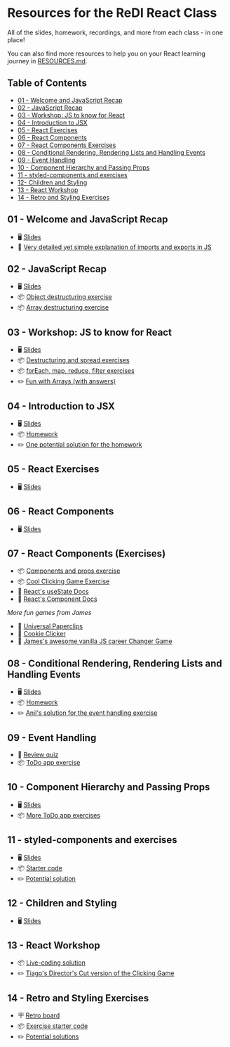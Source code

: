 # Resources for the ReDI React Class

All of the slides, homework, recordings, and more from each class - in one place! 

You can also find more resources to help you on your React learning journey in [RESOURCES.md](./RESOURCES.md).

## Table of Contents

- [01 - Welcome and JavaScript Recap](#01---welcome-and-javascript-recap)
- [02 - JavaScript Recap](#01---javascript-recap)
- [03 - Workshop: JS to know for React](#03---workshop-js-to-know-for-react)
- [04 - Introduction to JSX](#04---introduction-to-jsx)
- [05 - React Exercises](#05---react-exercises)
- [06 - React Components](#06---react-components)
- [07 - React Components Exercises](#07---react-components-exercises)
- [08 - Conditional Rendering, Rendering Lists and Handling Events](#08---conditional-rendering-rendering-lists-and-handling-events)
- [09 - Event Handling](#09---event-handling)
- [10 - Component Hierarchy and Passing Props](#10---component-hierarchy-and-passing-props)
- [11 - styled-components and exercises](#11---styled-components-and-exercises)
- [12- Children and Styling](#12---children-and-styling)
- [13 - React Workshop](#13---react-workshop)
- [14 - Retro and Styling Exercises](#14---retro-and-styling-exercises)


## 01 - Welcome and JavaScript Recap

- 🖥  [Slides](https://docs.google.com/presentation/d/1XwpGyjgvvc6HPFbaBBRd7-KJzZWPC_umfSITtjXBpxA/edit?usp=sharing)
- 📝 [Very detailed yet simple explanation of imports and exports in JS](https://javascript.info/import-export)

## 02 - JavaScript Recap

- 🖥  [Slides](https://docs.google.com/presentation/d/1XF720USwcoOC21d_g5ay5udiDDTiesRxFk3DY4WOIRY/edit?usp=sharing)
- 📦 [Object destructuring exercise](https://codesandbox.io/s/object-destructuring-xlj5l?file=/src/App.js)
- 📦 [Array destructuring exercise](https://codesandbox.io/s/array-destructuring-335bk?file=/src/App.js)

## 03 - Workshop: JS to know for React

- 🖥  [Slides](https://docs.google.com/presentation/d/1AhF6nm7ajeL1jyT7RHQuZVqCoa-Ot6ktmg_NNxeZxNE/edit?usp=sharing)
- 📦 [Destructuring and spread exercises](https://codesandbox.io/s/js-for-react-destructuring-and-spread-d1of5)
- 📦 [forEach, map, reduce, filter exercises](https://codesandbox.io/s/js-for-react-foreach-map-reduce-filter-3pmzx)
- ✏️ [Fun with Arrays (with answers)](https://codesandbox.io/s/fun-with-arrays-with-answers-3p8tv?file=/src/App.js)

## 04 - Introduction to JSX

- 🖥  [Slides](https://docs.google.com/presentation/d/1BpCE8WLG0LqJ0UAgh12pW9lHRk2Alhp4lJ5gqbGsIRk/edit?usp=sharing)
- 📦 [Homework](https://codesandbox.io/s/redi-react-2021-jsx-homework-5qu7v)
- ✏️ [One potential solution for the homework](https://codesandbox.io/s/redi-react-2021-jsx-solution-gsli2)

## 05 - React Exercises

- 🖥  [Slides](https://docs.google.com/presentation/d/1-gUv0hSUQ9n-FwIAzsyaR3p-iofNGkvXgQbgCdEpHUQ/edit?usp=sharing) 

## 06 - React Components

- 🖥  [Slides](https://docs.google.com/presentation/d/16IYvRmGNS7GM9FbgvtZDT3g2K1CLhXs3RbZyp-z4gCA/edit?usp=sharing)

## 07 - React Components (Exercises)

- 📦 [Components and props exercise](https://codesandbox.io/s/zoo-cards-mhgx8)
- 📦 [Cool Clicking Game Exercise](https://codesandbox.io/s/cool-clicking-game-exercise-3lrep?file=/src/App.js)
- 📝 [React's useState Docs](https://reactjs.org/docs/hooks-state.html)
- 📝 [React's Component Docs](https://reactjs.org/docs/components-and-props.html)

_More fun games from James_
- 📎 [Universal Paperclips](https://www.decisionproblem.com/paperclips/index2.html)
- 🍪 [Cookie Clicker](https://orteil.dashnet.org/cookieclicker/)
- 🍦 [James's awesome vanilla JS career Changer Game](https://codepen.io/crushford/pen/BMRpve)

## 08 - Conditional Rendering, Rendering Lists and Handling Events

- 🖥  [Slides](https://docs.google.com/presentation/d/1GMpCR-0vnPof_v0yCtqbCb_B5Z-WLfzWBS5ZAy8y6pU/edit?usp=sharing)
- 📦  [Homework](https://codesandbox.io/s/portfolio-skills-list-unnwl)
- ✏️ [Anil's solution for the event handling exercise](https://codesandbox.io/s/event-handlers-forked-yd1nd)

## 09 - Event Handling

- 🏁 [Review quiz](https://create.kahoot.it/share/js-react-quiz/04eace12-bb4a-4899-b420-ffad7c9b0fe3)
- 📦 [ToDo app exercise](https://codesandbox.io/s/redi-week-05-exercises-wplqq?file=/src/App.js)

## 10 - Component Hierarchy and Passing Props

- 🖥 [Slides](https://docs.google.com/presentation/d/101TpVsZUykt8QD1MUnl8TOyH9lLU0cYj4xVNlx2YrX0/edit?usp=sharing)
- 📦  [More ToDo app exercises](https://codesandbox.io/s/redi-week-05-exercises-forked-lb6bd?file=/src/ToDoApp.js)

## 11 - styled-components and exercises

- 🖥 [Slides](https://docs.google.com/presentation/d/1fVWXCzSjEmnHKieevsRMtgYj4cRyKAEYM1c6FCH3NYE/edit?usp=sharing)
- 📦 [Starter code](https://codesandbox.io/s/15ynf)
- ✏️ [Potential solution](https://codesandbox.io/s/redi-session-11-todo-solution-fwu3k)

## 12 - Children and Styling

- 🖥 [Slides](https://docs.google.com/presentation/d/1hHgqTIsCBiI7C676WYJMa6434b7Ogf_qUIntfJMA6EE/edit?usp=sharing)

## 13 - React Workshop

- 📦 [Live-coding solution](https://codesandbox.io/s/cool-clicking-game-exercise-forked-fj1g3)
- ✏️ [Tiago's Director's Cut version of the Clicking Game](https://codesandbox.io/s/cool-clicking-game-exercise-directors-cut-rifp0)


## 14 - Retro and Styling Exercises

- 🪧 [Retro board](https://app.mural.co/t/redischool3025/m/redischool3025/1661279636503/237c7ec2e9e3e067c44733d78475078452415b91?sender=ua8d22912bce87e72993c0866)
- 📦 [Exercise starter code](https://codesandbox.io/s/p9qho)
- ✏️ [Potential solutions](https://codesandbox.io/s/ghrgo)
